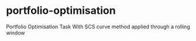 # portfolio-optimisation
Portfolio Optimisation Task
With SCS curve method applied through a rolling window
